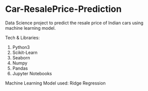 # Car-ResalePrice-Prediction
Data Science project to predict the resale price of Indian cars using machine learning model.

Tech & Libraries:
1. Python3
2. Scikit-Learn
3. Seaborn
4. Numpy
5. Pandas
6. Jupyter Notebooks


Machine Learning Model used: Ridge Regression
